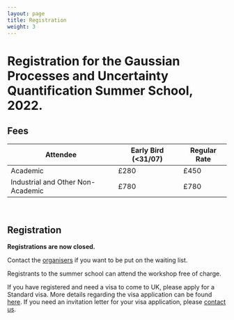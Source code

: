 ```yaml
---
layout: page
title: Registration
weight: 3
---
```


# Registration for the Gaussian Processes and Uncertainty Quantification Summer School, 2022.

## Fees

Attendee                          |  Early Bird (<31/07)  |  Regular Rate    |
----------------------------------|-----------------------|------------------|
Academic                          |      £280             |  £450            |
Industrial and Other Non-Academic |      £780             |  £780            |

<br />

## Registration

**Registrations are now closed.**

Contact the [organisers](mailto:m.t.smith@sheffield.ac.uk) if you want to be put on the waiting list.

<!---
Please register [here](https://onlineshop.shef.ac.uk/conferences-and-events/faculty-of-engineering/faculty-of-engineering/gaussian-process-summer-school-2022)! 
-->

Registrants to the summer school can attend the workshop free of charge.

If you have registered and need a visa to come to UK, please apply for a Standard visa. More details regarding the visa application can be found
[here](https://www.gov.uk/standard-visitor-visa). If you need an invitation letter for your visa application, please [contact us](mailto:m.t.smith@sheffield.ac.uk).
